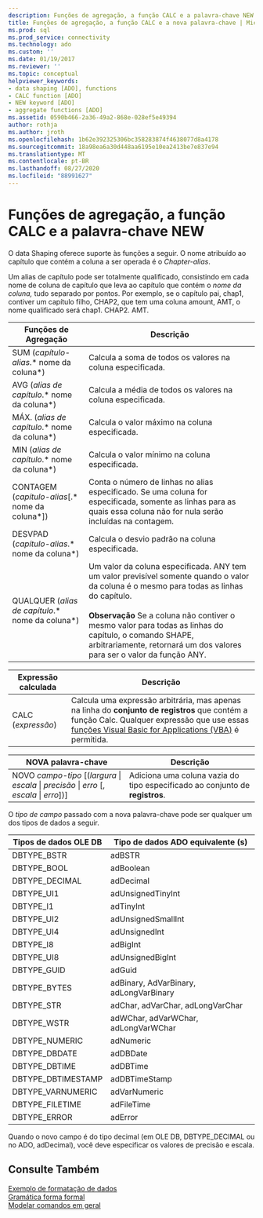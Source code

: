 ```yaml
---
description: Funções de agregação, a função CALC e a palavra-chave NEW
title: Funções de agregação, a função CALC e a nova palavra-chave | Microsoft Docs
ms.prod: sql
ms.prod_service: connectivity
ms.technology: ado
ms.custom: ''
ms.date: 01/19/2017
ms.reviewer: ''
ms.topic: conceptual
helpviewer_keywords:
- data shaping [ADO], functions
- CALC function [ADO]
- NEW keyword [ADO]
- aggregate functions [ADO]
ms.assetid: 0590b466-2a36-49a2-868e-028ef5e49394
author: rothja
ms.author: jroth
ms.openlocfilehash: 1b62e392325306bc358283874f4638077d8a4178
ms.sourcegitcommit: 18a98ea6a30d448aa6195e10ea2413be7e837e94
ms.translationtype: MT
ms.contentlocale: pt-BR
ms.lasthandoff: 08/27/2020
ms.locfileid: "88991627"
---
```

# <a name="aggregate-functions-the-calc-function-and-the-new-keyword"></a>Funções de agregação, a função CALC e a palavra-chave NEW
O data Shaping oferece suporte às funções a seguir. O nome atribuído ao capítulo que contém a coluna a ser operada é o *Chapter-alias*.  
  
 Um alias de capítulo pode ser totalmente qualificado, consistindo em cada nome de coluna de capítulo que leva ao capítulo que contém o *nome da coluna,* tudo separado por pontos. Por exemplo, se o capítulo pai, chap1, contiver um capítulo filho, CHAP2, que tem uma coluna amount, AMT, o nome qualificado será chap1. CHAP2. AMT.  
  
|Funções de Agregação|Descrição|  
|-------------------------|-----------------|  
|SUM (*capítulo-alias*.* nome da coluna*)|Calcula a soma de todos os valores na coluna especificada.|  
|AVG (*alias de capítulo*.* nome da coluna*)|Calcula a média de todos os valores na coluna especificada.|  
|MÁX. (*alias de capítulo*.* nome da coluna*)|Calcula o valor máximo na coluna especificada.|  
|MIN (*alias de capítulo*.* nome da coluna*)|Calcula o valor mínimo na coluna especificada.|  
|CONTAGEM (*capítulo-alias*[.* nome da coluna*])|Conta o número de linhas no alias especificado. Se uma coluna for especificada, somente as linhas para as quais essa coluna não for nula serão incluídas na contagem.|  
|DESVPAD (*capítulo-alias*.* nome da coluna*)|Calcula o desvio padrão na coluna especificada.|  
|QUALQUER (*alias de capítulo*.* nome da coluna*)|Um valor da coluna especificada. ANY tem um valor previsível somente quando o valor da coluna é o mesmo para todas as linhas do capítulo.<br /><br /> **Observação** Se a coluna não contiver o mesmo valor para todas as linhas do capítulo, o comando SHAPE, arbitrariamente, retornará um dos valores para ser o valor da função ANY.|  
  
|Expressão calculada|Descrição|  
|---------------------------|-----------------|  
|CALC (*expressão*)|Calcula uma expressão arbitrária, mas apenas na linha do **conjunto de registros** que contém a função Calc. Qualquer expressão que use essas [funções Visual Basic for Applications (VBA)](./visual-basic-for-applications-functions.md) é permitida.|  
  
|NOVA palavra-chave|Descrição|  
|-----------------|-----------------|  
|NOVO *campo-tipo* [(*largura* &#124; *escala* &#124; *precisão* &#124; *erro* [, *escala* &#124; *erro*])]|Adiciona uma coluna vazia do tipo especificado ao conjunto de **registros**.|  
  
 O *tipo de campo* passado com a nova palavra-chave pode ser qualquer um dos tipos de dados a seguir.  
  
|Tipos de dados OLE DB|Tipo de dados ADO equivalente (s)|  
|-----------------------|-----------------------------------|  
|DBTYPE_BSTR|adBSTR|  
|DBTYPE_BOOL|adBoolean|  
|DBTYPE_DECIMAL|adDecimal|  
|DBTYPE_UI1|adUnsignedTinyInt|  
|DBTYPE_I1|adTinyInt|  
|DBTYPE_UI2|adUnsignedSmallInt|  
|DBTYPE_UI4|adUnsignedInt|  
|DBTYPE_I8|adBigInt|  
|DBTYPE_UI8|adUnsignedBigInt|  
|DBTYPE_GUID|adGuid|  
|DBTYPE_BYTES|adBinary, AdVarBinary, adLongVarBinary|  
|DBTYPE_STR|adChar, adVarChar, adLongVarChar|  
|DBTYPE_WSTR|adWChar, adVarWChar, adLongVarWChar|  
|DBTYPE_NUMERIC|adNumeric|  
|DBTYPE_DBDATE|adDBDate|  
|DBTYPE_DBTIME|adDBTime|  
|DBTYPE_DBTIMESTAMP|adDBTimeStamp|  
|DBTYPE_VARNUMERIC|adVarNumeric|  
|DBTYPE_FILETIME|adFileTime|  
|DBTYPE_ERROR|adError|  
  
 Quando o novo campo é do tipo decimal (em OLE DB, DBTYPE_DECIMAL ou no ADO, adDecimal), você deve especificar os valores de precisão e escala.  
  
## <a name="see-also"></a>Consulte Também  
 [Exemplo de formatação de dados](./data-shaping-example.md)   
 [Gramática forma formal](./formal-shape-grammar.md)   
 [Modelar comandos em geral](./shape-commands-in-general.md)